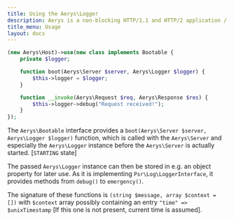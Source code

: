 ```yaml
---
title: Using the Aerys\Logger
description: Aerys is a non-blocking HTTP/1.1 and HTTP/2 application / websocket / static file server.
title_menu: Usage
layout: docs
---
```


```php
(new Aerys\Host)->use(new class implements Bootable {
	private $logger;

	function boot(Aerys\Server $server, Aerys\Logger $logger) {
		$this->logger = $logger;
	}

	function __invoke(Aerys\Request $req, Aerys\Response $res) {
		$this->logger->debug("Request received!");
	}
});
```

The `Aerys\Bootable` interface provides a `boot(Aerys\Server $server, Aerys\Logger $logger)` function, which is called with the `Aerys\Server` and especially the `Aerys\Logger` instance before the `Aerys\Server` is actually started. [`STARTING` state]

The passed `Aerys\Logger` instance can then be stored in e.g. an object property for later use. As it is implementing `Psr\Log\LoggerInterface`, it provides methods from `debug()` to `emergency()`.

The signature of these functions is `(string $message, array $context = [])` with `$context` array possibly containing an entry `"time" => $unixTimestamp` [If this one is not present, current time is assumed].